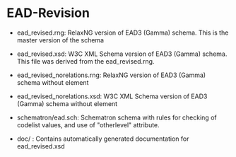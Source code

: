 EAD-Revision
============

* ead_revised.rng: RelaxNG version of EAD3 (Gamma) schema. This is the master version of the schema

* ead_revised.xsd: W3C XML Schema version of EAD3 (Gamma) schema. This file was derived from the ead_revised.rng. 

* ead_revised_norelations.rng: RelaxNG version of EAD3 (Gamma) schema without  <relations> element

* ead_revised_norelations.xsd: W3C XML Schema version of EAD3 (Gamma) schema without  <relations> element

* schematron/ead.sch: Schematron schema with rules for checking of codelist values, and use of "otherlevel" attribute.

* doc/ : Contains automatically generated documentation for ead_revised.xsd 
